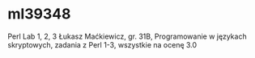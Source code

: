 # ml39348
Perl Lab 1, 2, 3
Łukasz Maćkiewicz, gr. 31B, Programowanie w językach skryptowych, zadania z Perl 1-3, wszystkie na ocenę 3.0

